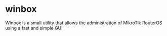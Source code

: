 # winbox
Winbox is a small utility that allows the administration of MikroTik RouterOS using a fast and simple GUI
